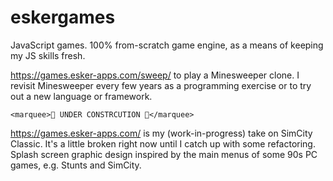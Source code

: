 # eskergames

JavaScript games. 100% from-scratch game engine, as a means of keeping my JS skills fresh.

https://games.esker-apps.com/sweep/ to play a Minesweeper clone. I revisit Minesweeper every few years as a programming exercise or to try out a new language or framework.

`<marquee>🚧 UNDER CONSTRCUTION 🚧</marquee>`

https://games.esker-apps.com/ is my (work-in-progress) take on SimCity Classic. It's a little broken right now until I catch up with some refactoring. Splash screen graphic design inspired by the main menus of some 90s PC games, e.g. Stunts and SimCity.

